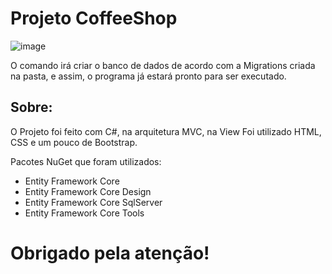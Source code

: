# Projeto CoffeeShop

![image](https://user-images.githubusercontent.com/99232015/215018655-7cadd1cf-e8bf-4759-b2a1-d75262e4a022.png)

   O comando irá criar o banco de dados de acordo com a Migrations criada na pasta, e assim, o programa já estará pronto para ser executado.

## Sobre:
  O Projeto foi feito com C#, na arquitetura MVC, na View Foi utilizado HTML, CSS e um pouco de Bootstrap.

  Pacotes NuGet que foram utilizados:
  + Entity Framework Core
  + Entity Framework Core Design
  + Entity Framework Core SqlServer
  + Entity Framework Core Tools


  # Obrigado pela atenção!
  

